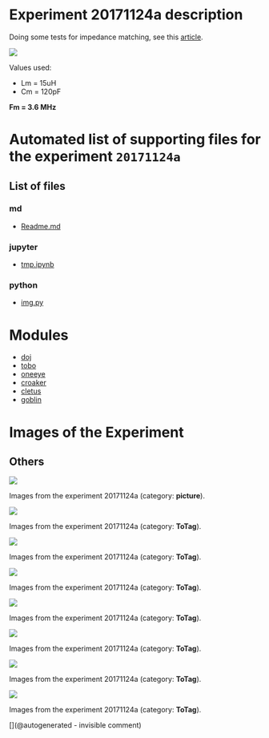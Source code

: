 # Experiment 20171124a description

Doing some tests for impedance matching, see this [article](/include/impedance/1-s2.0-S1875389210001331-main.pdf).

![](/retired/cletus/IMN/imn.jpg)

Values used: 

* Lm = 15uH
* Cm = 120pF

__Fm = 3.6 MHz__




# Automated list of supporting files for the __experiment `20171124a`__

## List of files

### md

* [Readme.md](/retired/cletus/IMN/Readme.md)


### jupyter

* [tmp.ipynb](/tmp.ipynb)


### python

* [img.py](/retired/cletus/IMN/img.py)





# Modules

* [doj](/doj/)
* [tobo](/retired/tobo/)
* [oneeye](/retired/oneeye/)
* [croaker](/retired/croaker/)
* [cletus](/retired/cletus/)
* [goblin](/goblin/)




# Images of the Experiment

## Others

![](/retired/cletus/IMN/20171124_222636.jpg)

Images from the experiment 20171124a (category: __picture__).

![](/retired/cletus/IMN/imn.jpg)

Images from the experiment 20171124a (category: __ToTag__).

![](/retired/cletus/IMN/o_LC-loaded.png)

Images from the experiment 20171124a (category: __ToTag__).

![](/retired/cletus/IMN/o_empty.png)

Images from the experiment 20171124a (category: __ToTag__).

![](/retired/cletus/IMN/o_no_IMN.png)

Images from the experiment 20171124a (category: __ToTag__).

![](/retired/cletus/IMN/o_LC.png)

Images from the experiment 20171124a (category: __ToTag__).

![](/retired/cletus/IMN/o_w_IMN-time2.png)

Images from the experiment 20171124a (category: __ToTag__).

![](/retired/cletus/IMN/o_w_IMN.png)

Images from the experiment 20171124a (category: __ToTag__).










[](@autogenerated - invisible comment)
